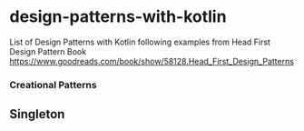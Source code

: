 # design-patterns-with-kotlin
List of Design Patterns with Kotlin  following examples from Head First Design Pattern Book https://www.goodreads.com/book/show/58128.Head_First_Design_Patterns

### Creational Patterns
## Singleton
